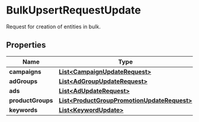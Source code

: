 

# BulkUpsertRequestUpdate

Request for creation of entities in bulk.

## Properties

| Name | Type | Description | Notes |
|------------ | ------------- | ------------- | -------------|
|**campaigns** | [**List&lt;CampaignUpdateRequest&gt;**](CampaignUpdateRequest.md) |  |  [optional] |
|**adGroups** | [**List&lt;AdGroupUpdateRequest&gt;**](AdGroupUpdateRequest.md) |  |  [optional] |
|**ads** | [**List&lt;AdUpdateRequest&gt;**](AdUpdateRequest.md) |  |  [optional] |
|**productGroups** | [**List&lt;ProductGroupPromotionUpdateRequest&gt;**](ProductGroupPromotionUpdateRequest.md) |  |  [optional] |
|**keywords** | [**List&lt;KeywordUpdate&gt;**](KeywordUpdate.md) |  |  [optional] |



